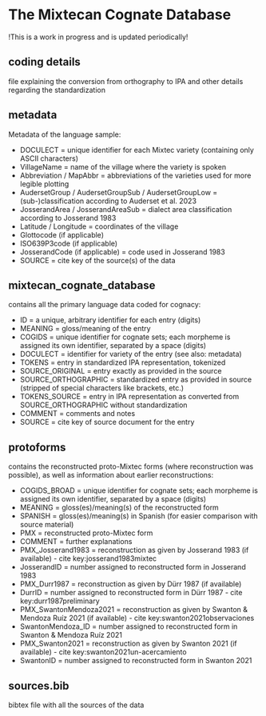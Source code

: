 # The Mixtecan Cognate Database

!This is a work in progress and is updated periodically!


## coding details
file explaining the conversion from orthography to IPA and other details regarding the standardization

## metadata
Metadata of the language sample:
* DOCULECT = unique identifier for each Mixtec variety (containing only ASCII characters)
* VillageName	= name of the village where the variety is spoken
* Abbreviation / MapAbbr = abbreviations of the varieties used for more legible plotting
* AudersetGroup	/ AudersetGroupSub / AudersetGroupLow = (sub-)classification according to Auderset et al. 2023
* JosserandArea	/ JosserandAreaSub = dialect area classification according to Josserand 1983
* Latitude / Longitude = coordinates of the village
* Glottocode (if applicable)
* ISO639P3code (if applicable)
* JosserandCode (if applicable) = code used in Josserand 1983
* SOURCE = cite key of the source(s) of the data


## mixtecan_cognate_database
contains all the primary language data coded for cognacy:
* ID = a unique, arbitrary identifier for each entry (digits)
* MEANING	= gloss/meaning of the entry
* COGIDS = unique identifier for cognate sets; each morpheme is assigned its own identifier, separated by a space (digits)
* DOCULECT = identifier for variety of the entry (see also: metadata)
* TOKENS = entry in standardized IPA representation, tokenized
* SOURCE_ORIGINAL = entry exactly as provided in the source
* SOURCE_ORTHOGRAPHIC = standardized entry as provided in source (stripped of special characters like brackets, etc.)
* TOKENS_SOURCE = entry in IPA representation as converted from SOURCE_ORTHOGRAPHIC without standardization
* COMMENT = comments and notes
* SOURCE = cite key of source document for the entry


## protoforms
contains the reconstructed proto-Mixtec forms (where reconstruction was possible), as well as information about earlier reconstructions:
* COGIDS_BROAD = unique identifier for cognate sets; each morpheme is assigned its own identifier, separated by a space (digits)
* MEANING	= gloss(es)/meaning(s) of the reconstructed form
* SPANISH = gloss(es)/meaning(s) in Spanish (for easier comparison with source material)
* PMX = reconstructed proto-Mixtec form
* COMMENT = further explanations
* PMX_Josserand1983 = reconstruction as given by Josserand 1983 (if available) - cite key:josserand1983mixtec
* JosserandID = number assigned to reconstructed form in Josserand 1983
* PMX_Durr1987 = reconstruction as given by Dürr 1987 (if available)
* DurrID = number assigned to reconstructed form in Dürr 1987 - cite key:durr1987preliminary
* PMX_SwantonMendoza2021 = reconstruction as given by Swanton & Mendoza Ruíz 2021 (if available) - cite key:swanton2021observaciones
* SwantonMendoza_ID = number assigned to reconstructed form in Swanton & Mendoza Ruíz 2021
* PMX_Swanton2021 = reconstruction as given by Swanton 2021 (if available) - cite key:swanton2021un-acercamiento
* SwantonID = number assigned to reconstructed form in Swanton 2021


## sources.bib
bibtex file with all the sources of the data
